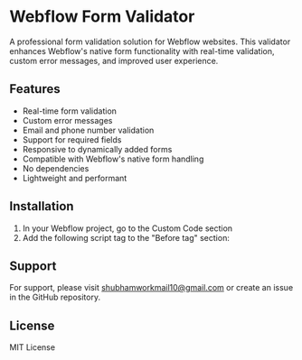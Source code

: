 # Webflow Form Validator

A professional form validation solution for Webflow websites. This validator enhances Webflow's native form functionality with real-time validation, custom error messages, and improved user experience.

## Features

- Real-time form validation
- Custom error messages
- Email and phone number validation
- Support for required fields
- Responsive to dynamically added forms
- Compatible with Webflow's native form handling
- No dependencies
- Lightweight and performant

## Installation

1. In your Webflow project, go to the Custom Code section
2. Add the following script tag to the "Before </body> tag" section:

## Support

For support, please visit shubhamworkmail10@gmail.com or create an issue in the GitHub repository.

## License

MIT License
